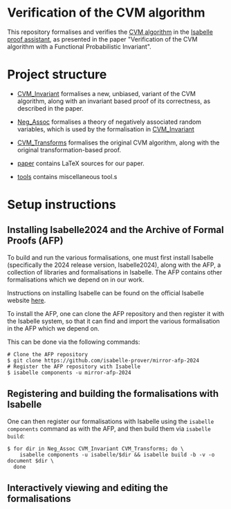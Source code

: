 # Verification of the CVM algorithm

This repository formalises and verifies the
[CVM algorithm](https://arxiv.org/abs/2301.10191)
in the [Isabelle proof assistant](https://isabelle.in.tum.de/),
as presented in the paper
"Verification of the CVM algorithm with a Functional Probabilistic Invariant".

# Project structure

- [CVM_Invariant](CVM_Invariant)
  formalises a new, unbiased, variant of the CVM algorithm, along with an
  invariant based proof of its correctness, as described in the paper.

- [Neg_Assoc](Neg_Assoc)
  formalises a theory of negatively associated random variables, which is used
  by the formalisation in [CVM_Invariant](CVM_Invariant)

- [CVM_Transforms](CVM_Transforms)
  formalises the original CVM algorithm, along with the original
  transformation-based proof.

- [paper](paper) contains LaTeX sources for our paper.
- [tools](tools) contains miscellaneous tool.s

# Setup instructions

## Installing Isabelle2024 and the Archive of Formal Proofs (AFP)

To build and run the various formalisations, one must first install Isabelle
(specifically the 2024 release version, Isabelle2024), along with the AFP,
a collection of libraries and formalisations in Isabelle.
The AFP contains other formalisations which we depend on in our work.

Instructions on installing Isabelle can be found on the official
Isabelle website [here](https://isabelle.in.tum.de/installation.html).

To install the AFP, one can clone the AFP repository and then register it with
the Isabelle system, so that it can find and import the various formalisation 
in the AFP which we depend on.

This can be done via the following commands:

```shell
# Clone the AFP repository
$ git clone https://github.com/isabelle-prover/mirror-afp-2024
# Register the AFP repository with Isabelle
$ isabelle components -u mirror-afp-2024 
```

## Registering and building the formalisations with Isabelle

One can then register our formalisations with Isabelle using the
`isabelle components` command as with the AFP, and then build them via
`isabelle build`:

```shell
$ for dir in Neg_Assoc CVM_Invariant CVM_Transforms; do \
    isabelle components -u isabelle/$dir && isabelle build -b -v -o document $dir \
  done
```

## Interactively viewing and editing the formalisations